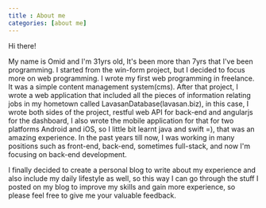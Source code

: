 ```yaml
--- 
title : About me
categories: [about me]
---
```


Hi there!

My name is Omid and I'm 31yrs old, It's been more than 7yrs that I've been programming. I started from the win-form project, but I decided to focus more on web programming. I wrote my first web programming in freelance. It was a simple content management system(cms). After that project, I wrote a web application that included all the pieces of information relating jobs in my hometown called LavasanDatabase(lavasan.biz), in this case, I wrote both sides of the project, restful web API  for back-end and angularjs for the dashboard, I also wrote the mobile application for that for two platforms Android and iOS, so I little bit learnt java and swift =), that was an amazing experience. In the past years till now, I was working in many positions such as front-end, back-end, sometimes full-stack, and now I'm focusing on back-end development.

I finally decided to create a personal blog to write about my experience and also include my daily lifestyle as well, so this way I can go through the stuff I posted on my blog to improve my skills and gain more experience, so please feel free to give me your valuable feedback.